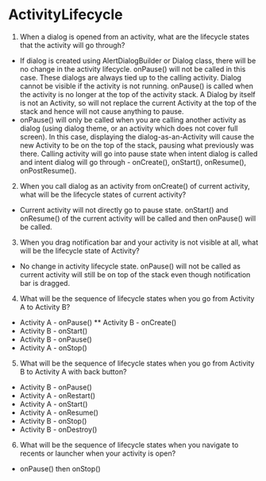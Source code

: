 # ActivityLifecycle
1. When a dialog is opened from an activity, what are the lifecycle states that the activity will go through?
* If dialog is created using AlertDialogBuilder or Dialog class, there will be no change in the activity lifecycle. onPause() will not be called in this case. These dialogs are always tied up to the calling activity. Dialog cannot be visible if the activity is not running. 
onPause() is called when the activity is no longer at the top of the activity stack. A Dialog by itself is not an Activity, so will not replace the current Activity at the top of the stack and hence will not cause anything to pause.
* onPause() will only be called when you are calling another activity as dialog (using dialog theme, or an activity which does not cover full screen). In this case, displaying the dialog-as-an-Activity will cause the new Activity to be on the top of the stack, pausing what previously was there. Calling activity will go into pause state when intent dialog is called and intent dialog will go through - onCreate(), onStart(), onResume(), onPostResume().

2. When you call dialog as an activity from onCreate() of current activity, what will be the lifecycle states of current activity?
* Current activity will not directly go to pause state. onStart() and onResume() of the current activity will be called and then onPause() will be called.

3. When you drag notification bar and your activity is not visible at all, what will be the lifecycle state of Activity?
* No change in activity lifecycle state. onPause() will not be called as current activity will still be on top of the stack even though notification bar is dragged.

4. What will be the sequence of lifecycle states when you go from Activity A to Activity B?
* Activity A - onPause()
** Activity B - onCreate()
* Activity B - onStart()
* Activity B - onPause()
* Activity A - onStop()

5. What will be the sequence of lifecycle states when you go from Activity B to Activity A with back button?
* Activity B - onPause()
* Activity A - onRestart()
* Activity A - onStart()
* Activity A - onResume()
* Activity B - onStop()
* Activity B - onDestroy()

6. What will be the sequence of lifecycle states when you navigate to recents or launcher when your activity is open?
* onPause() then onStop()
